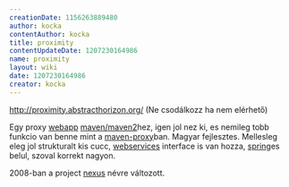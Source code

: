 ```yaml
---
creationDate: 1156263889480 
author: kocka 
contentAuthor: kocka 
title: proximity 
contentUpdateDate: 1207230164986 
name: proximity 
layout: wiki 
date: 1207230164986 
creator: kocka 
---
```

http://proximity.abstracthorizon.org/ (Ne csodálkozz ha nem elérhető)

Egy proxy [webapp](webapp.html) [maven/maven2](maven/maven2.html)hez, igen jol nez ki, es nemileg tobb funkcio van benne mint a [maven-proxy](Missing.html)ban. Magyar fejlesztes. Mellesleg eleg jol strukturalt kis cucc, [webservices](WebServices.html) interface is van hozza, [spring](spring.html)es belul, szoval korrekt nagyon.

2008-ban a project [nexus](nexus.html) névre változott.


